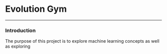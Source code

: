 # Evolution Gym
---
### Introduction

The purpose of this project is to explore machine learning concepts as well as exploring
